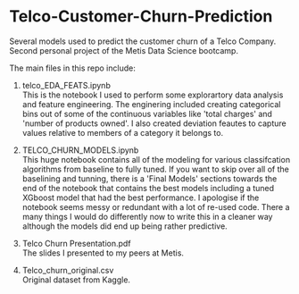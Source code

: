 # Telco-Customer-Churn-Prediction
Several models used to predict the customer churn of a Telco Company. Second personal project of the Metis Data Science bootcamp. 

The main files in this repo include:

1) telco_EDA_FEATS.ipynb <br>
This is the notebook I used to perform some explorartory data analysis and feature engineering. The enginering included creating categorical bins out of some of the continuous variables like 'total charges' and 'number of products owned'. I also created deviation feautes to capture values relative to members of a category it belongs to. 

2) TELCO_CHURN_MODELS.ipynb<br>
This huge notebook contains all of the modeling for various classifcation algorithms from baseline to fully tuned. If you want to skip over all of the baselining and tunning, there is a 'Final Models' sections towards the end of the notebook that contains the best models including a tuned XGboost model that had the best performance. I apologise if the notebook seems messy or redundant with a lot of re-used code. There a many things I would do differently now to write this in a cleaner way although the models did end up being rather predictive.

3) Telco Churn Presentation.pdf<br>
The slides I presented to my peers at Metis.

4) Telco_churn_original.csv<br>
Original dataset from Kaggle. 
